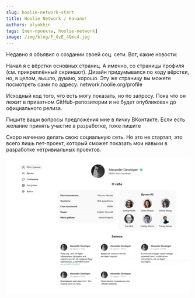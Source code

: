 ```yaml
---
slug: hoolie-network-start
title: Hoolie Network / Начало!
authors: alyokhin
tags: [пет-проекты, hoolie-network]
image: /img/blog/F_GzE_4Qmc4.jpg
---
```


Недавно я объявил о создании своей соц. сети. Вот, какие новости:

<!--truncate-->

Начал я с вёрстки основных страниц. А именно, со страницы профиля (см. прикреплённый скриншот). Дизайн придумывался по
ходу вёрстки, но, в целом, вышло, думаю, хорошо. Эту же страницу вы можете посмотреть сами по адресу:
network.hoolie.org/profile

Исходный код того, что есть могу показать, но по запросу. Пока что он лежит в приватном GitHub-репозитории и не будет
опубликован до официального релиза.

Пишите ваши вопросы предложения мне в личку ВКонтакте. Если есть желание принять участие в разработке, тоже пишите

Скоро начинаю делать свою социальную сеть. Но это не стартап, это всего лишь пет-проект, который сможет показать мои
навыки в разработке нетривиальных проектов.

![](/img/blog/F_GzE_4Qmc4.jpg)
